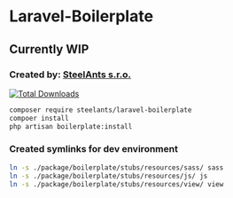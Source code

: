 # Laravel-Boilerplate

## Currently WIP

### Created by: [SteelAnts s.r.o.](https://www.steelants.cz/)

[![Total Downloads](https://img.shields.io/packagist/dt/steelants/form.svg?style=flat-square)](https://packagist.org/packages/steelants/laravel-boilerplate)

```bash
composer require steelants/laravel-boilerplate
compoer install
php artisan boilerplate:install
```

### Created symlinks for dev environment

```bash
ln -s ./package/boilerplate/stubs/resources/sass/ sass
ln -s ./package/boilerplate/stubs/resources/js/ js
ln -s ./package/boilerplate/stubs/resources/view/ view
```